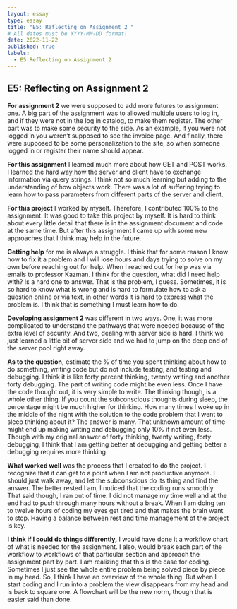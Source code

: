 ```yaml
---
layout: essay
type: essay
title: "E5: Reflecting on Assignment 2 "
# All dates must be YYYY-MM-DD format!
date: 2022-11-22
published: true
labels:
  - E5 Reflecting on Assignment 2
---
```

## E5: Reflecting on Assignment 2

**For assignment 2** we were supposed to add more futures to assignment one. A big part of the assignment was to allowed multiple users to log in, and if they were not in the log in catalog, to make them register. The other part was to make some security to the side. As an example, if you were not logged in you weren’t supposed to see the invoice page. And finally, there were supposed to be some personalization to the site, so when someone logged in or register their name should appear.

**For this assignment** I learned much more about how GET and POST works. I learned the hard way how the server and client have to exchange information via query strings. I think not so much learning but adding to the understanding of how objects work. There was a lot of suffering trying to learn how to pass parameters from different parts of the server and client.

**For this project** I worked by myself. Therefore, I contributed 100% to the assignment. It was good to take this project by myself. It is hard to think about every little detail that there is in the assignment document and code at the same time. But after this assignment I came up with some new approaches that I think may help in the future. 

**Getting help** for me is always a struggle. I think that for some reason I know how to fix it a problem and I will lose hours and days trying to solve on my own before reaching out for help. When I reached out for help was via emails to professor Kazman. I think for the question, what did I need help with? Is a hard one to answer. That is the problem, I guess. Sometimes, it is so hard to know what is wrong and is hard to formulate how to ask a question online or via text, in other words it is hard to express what the problem is. I think that is something I must learn how to do.  

**Developing assignment 2** was different in two ways. One, it was more complicated to understand the pathways that were needed because of the extra level of security. And two, dealing with server side is hard. I think we just learned a little bit of server side and we had to jump on the deep end of the server pool right away. 

**As to the question,** estimate the % of time you spent thinking about how to do something, writing code but do not include testing, and testing and debugging. I think it is like forty percent thinking, twenty writing and another forty debugging. The part of writing code might be even less. Once I have the code thought out, it is very simple to write. The thinking though, is a whole other thing. If you count the subconscious thoughts during sleep, the percentage might be much higher for thinking. How many times I woke up in the middle of the night with the solution to the code problem that I went to sleep thinking about it? The answer is many. That unknown amount of time might end up making writing and debugging only 10% if not even less. Though with my original answer of forty thinking, twenty writing, forty debugging, I think that I am getting better at debugging and getting better a debugging requires more thinking. 

**What worked well** was the process that I created to do the project. I recognize that it can get to a point when I am not productive anymore. I should just walk away, and let the subconscious do its thing and find the answer. The better rested I am, I noticed that the coding runs smoothly. That said though, I ran out of time. I did not manage my time well and at the end had to push through many hours without a break. When I am doing ten to twelve hours of coding my eyes get tired and that makes the brain want to stop. Having a balance between rest and time management of the project is key. 

**I think if I could do things differently,** I would have done it a workflow chart of what is needed for the assignment. I also, would break each part of the workflow to workflows of that particular section and approach the assignment part by part. I am realizing that this is the case for coding. Sometimes I just see the whole entire problem being solved piece by piece in my head. So, I think I have an overview of the whole thing. But when I start coding and I run into a problem the view disappears from my head and is back to square one. A flowchart will be the new norm, though that is easier said than done. 
